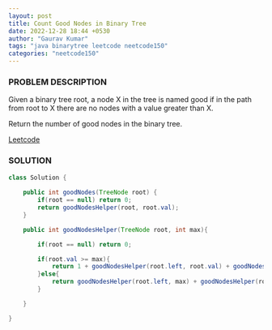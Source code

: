 ```yaml
---
layout: post
title: Count Good Nodes in Binary Tree
date: 2022-12-28 18:44 +0530
author: "Gaurav Kumar"
tags: "java binarytree leetcode neetcode150"
categories: "neetcode150"
---
```


### PROBLEM DESCRIPTION

Given a binary tree root, a node X in the tree is named good if in the path from root to X there are no nodes with a value greater than X.

Return the number of good nodes in the binary tree.

[Leetcode](https://leetcode.com/problems/count-good-nodes-in-binary-tree/description/)

### SOLUTION

```java
class Solution {
    
    public int goodNodes(TreeNode root) {
        if(root == null) return 0;
        return goodNodesHelper(root, root.val);
    }

    public int goodNodesHelper(TreeNode root, int max){

        if(root == null) return 0;

        if(root.val >= max){
            return 1 + goodNodesHelper(root.left, root.val) + goodNodesHelper(root.right, root.val);
        }else{
            return goodNodesHelper(root.left, max) + goodNodesHelper(root.right, max);
        }

    }

}
```
